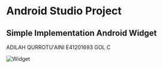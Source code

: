 # Android Studio Project
## Simple Implementation Android Widget

ADILAH QURROTU'AINI
E41201693
GOL C

![Widget](https://user-images.githubusercontent.com/33256041/137076133-a46d2963-a090-4831-9054-530d94552c84.jpg)
